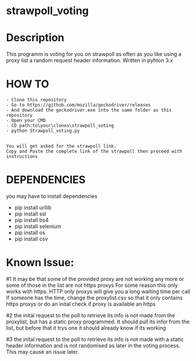 # strawpoll_voting

# Description
This programm is voting for you on strawpoll as often as you like using a proxy list a random request header information.
Written in pyhton 3.x


# HOW TO
```
- Clone this repository
- Go to https://github.com/mozilla/geckodriver/releases
- And download the geckodriver.exe into the same folder as this repository
- Open your CMD
- CD path:to\your\clones\strawpoll_voting
- python Strawpoll_voting.py


You will get asked for the strawpoll link.
Copy and Paste the complete link of the strawpoll then proceed with instructions
```
# DEPENDENCIES

you may have to install dependencies

- pip install urllib
- pip install ssl
- pip install bs4
- pip install selenium
- pip install os
- pip install csv

# Known Issue:

#1
It may be that some of the provided proxy are not working any more or some of those in the list are not https proxys
For some reason this only works with https. HTTP only proxys will give you a long waiting time per call
If someone has the time, change the proxylist.csv so that it only contains https proxys or do an inital check if proxy is available an https

#2
the inital request to the poll to retrieve its info is not made from the proxylist, but has a static proxy programmed.
It should pull its infor from the list, but before that it trys one it should already know if its working

#3
the inital request to the poll to retrieve its info is not made with a static header information and is not randomised as later
in the voting process. This may cause an issue later.

